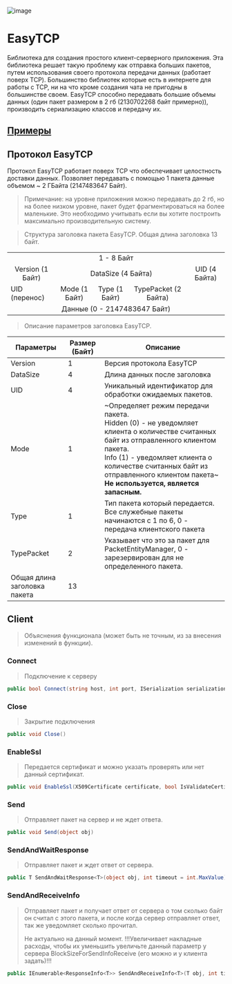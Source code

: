 ![image](https://github.com/Camyil-89/EasyTCP/assets/76705837/424aff49-3db3-4c86-b003-9d288a105bfc)
# EasyTCP
Библиотека для создания простого клиент-серверного приложения. Эта библиотека решает такую проблему как отправка больших пакетов, путем использования своего протокола передачи данных (работает поверх TCP). Большинство библиотек которые есть в интернете для работы с TCP, ни на что кроме создания чата не пригодны в большинстве своем.
EasyTCP способно передавать большие объемы данных (один пакет размером в 2 гб (2130702268 байт примерно)), производить сериализацию классов и передачу их.
## [Примеры](https://github.com/Camyil-89/EasyTCP/tree/master/TestClient/Examples)

## Протокол EasyTCP
Протокол EasyTCP работает поверх TCP что обеспечивает целостность доставки данных. Позволяет передавать с помощью 1 пакета данные объемом ~ 2 ГБайта (2147483647 Байт).
> Примечание: на уровне приложения можно передавать до 2 гб, но на более низком уровне, пакет будет фрагментироваться на более маленькие. Это необходимо учитывать если вы хотите построить максимально производительную систему.


> Структура заголовка пакета EasyTCP. Общая длина заголовка 13 байт.
<table>
  <tr>
    <tr>
            <td colspan="8" align="center">1 - 8 Байт</td>
        </tr>
        <tr>
            <td colspan="1" align="center">Version (1 Байт)</td>
			<td colspan="4" align="center">DataSize (4 Байта)</td>
			<td colspan="3" align="center">UID (4 Байта)</td>
        </tr>
		 <tr>
            <td colspan="1">UID (перенос)</td>
			<td colspan="1" align="center">Mode (1 Байт)</td>
			<td colspan="1" align="center">Type (1 Байт)</td>
			<td colspan="2" align="center">TypePacket (2 Байта)</td>
			<td colspan="1" align="center"></td>
			<td colspan="1" align="center"></td>
			<td colspan="1" align="center"></td>
        </tr>
		<tr>
            <td colspan="8" align="center">Данные (0 - 2147483647 Байт)</td>
        </tr>
</table>

>Описание параметров заголовка EasyTCP.

|Параметры|Размер (Байт) | Описание|
|-|-|-|
|Version|1|Версия протокола EasyTCP|
|DataSize|4|Длина данных после заголовка|
|UID|4|Уникальный идентификатор для обработки ожидаемых пакетов.|
|Mode|1|~Определяет режим передачи пакета.<br>Hidden (0) - не уведомляет клиента о количестве считанных байт из отправленного клиентом пакета.<br>Info (1) - уведомляет клиента о количестве считанных байт из отправленного клиентом пакета~<br>**Не используется, является запасным.**|
|Type|1|Тип пакета который передается. Все служебные пакеты начинаются с 1 по 6, 0 - передача клиентского пакета|
|TypePacket|2|Указывает что это за пакет для PacketEntityManager, 0 - зарезервирован для не определенного пакета.|
|Общая длина заголовка пакета|13|

## Client
> Объяснения функционала (может быть не точным, из за внесения изменений в функции).
### Connect
> Подключение к серверу
```C#
public bool Connect(string host, int port, ISerialization serialization = null)
```
### Close
> Закрытие подключения
```C#
public void Close()
```
### EnableSsl 
> Передается сертификат и можно указать проверять или нет данный сертификат.
```C#
public void EnableSsl(X509Certificate certificate, bool IsValidateCertificate)
```
### Send
> Отправляет пакет на сервер и не ждет ответа.
```C#
public void Send(object obj)
```
### SendAndWaitResponse
> Отправляет пакет и ждет ответ от сервера.
```C#
public T SendAndWaitResponse<T>(object obj, int timeout = int.MaxValue)
```
### SendAndReceiveInfo
> Отправляет пакет и получает ответ от сервера о том сколько байт он считал с этого пакета, и после когда сервер отправляет ответ, так же уведомляет сколько прочитал.
> 
> Не актуально на данный момент. !!!Увеличивает накладные расходы, чтобы их уменьшить увеличьте данный параметр у сервера BlockSizeForSendInfoReceive (его можно и у клиента задать)!!!
```C#
public IEnumerable<ResponseInfo<T>> SendAndReceiveInfo<T>(T obj, int timeout = int.MaxValue)
```
